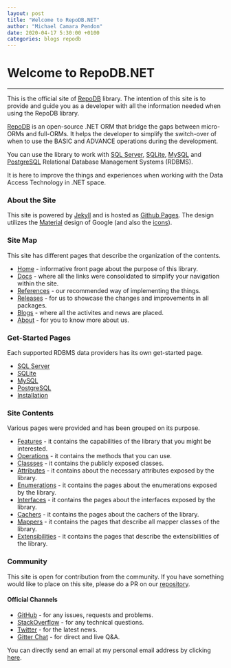 ```yaml
---
layout: post
title: "Welcome to RepoDB.NET"
author: "Michael Camara Pendon"
date: 2020-04-17 5:30:00 +0100
categories: blogs repodb
---
```


# Welcome to RepoDB.NET

---

This is the official site of [RepoDB](https://github.com/mikependon/RepoDb) library. The intention of this site is to provide and guide you as a developer with all the information needed when using the RepoDB library.

[RepoDB](https://github.com/mikependon/RepoDb) is an open-source .NET ORM that bridge the gaps between micro-ORMs and full-ORMs. It helps the developer to simplify the switch-over of when to use the BASIC and ADVANCE operations during the development.

You can use the library to work with [SQL Server](https://www.nuget.org/packages/RepoDb.SqlServer), [SQLite](https://www.nuget.org/packages/RepoDb.SqLite), [MySQL](https://www.nuget.org/packages/RepoDb.MySql) and [PostgreSQL](https://www.nuget.org/packages/RepoDb.PostgreSql) Relational Database Management Systems (RDBMS).

It is here to improve the things and experiences when working with the Data Access Technology in .NET space.

### About the Site

This site is powered by [Jekyll](https://github.com/jekyll/jekyll) and is hosted as [Github Pages](https://github.com/mikependon/RepoDB.NET). The design utilizes the [Material](https://material.io/resources/icons/?style=baseline) design of Google (and also the [icons](https://material.io/resources/icons/?style=baseline)).

### Site Map

This site has different pages that describe the organization of the contents.

- [Home](/) - informative front page about the purpose of this library.
- [Docs](/docs) - where all the links were consolidated to simplify your navigation within the site.
- [References](/reference/connectionrepository) - our recommended way of implementing the things.
- [Releases](/release/core) - for us to showcase the changes and improvements in all packages.
- [Blogs](/blogs) - where all the activites and news are placed.
- [About](/about) - for you to know more about us.

### Get-Started Pages

Each supported RDBMS data providers has its own get-started page.

- [SQL Server](/tutorial/get-started-sqlserver)
- [SQLite](/tutorial/get-started-sqlite)
- [MySQL](/tutorial/get-started-mysql)
- [PostgreSQL](/tutorial/get-started-postgresql)
- [Installation](/tutorial/installation)

### Site Contents

Various pages were provided and has been grouped on its purpose.

- [Features](/feature/batchoperations) - it contains the capabilities of the library that you might be interested.
- [Operations](/operation/average) - it contains the methods that you can use.
- [Classses](/class/basedbsetting) - it contains the publicly exposed classes.
- [Attributes](/enumeration/identity) - it contains about the necessary attributes exposed by the library.
- [Enumerations](/attribute/enumerations) - it contains the pages about the enumerations exposed by the library.
- [Interfaces](/interface/icache) - it contains the pages about the interfaces exposed by the library.
- [Cachers](/interface/icache) - it contains the pages about the cachers of the library.
- [Mappers](/mapper/classmapper) - it contains the pages that describe all mapper classes of the library.
- [Extensibilities](/extensibility/averagetyperesolver) - it contains the pages that describe the extensibilities of the library.

### Community

This site is open for contribution from the community. If you have something would like to place on this site, please do a PR on our [repository](https://github.com/mikependon/RepoDB.NET).

#### Official Channels

- [GitHub](https://github.com/mikependon/RepoDb/issues) - for any issues, requests and problems.
- [StackOverflow](https://stackoverflow.com/questions/tagged/repodb) - for any technical questions.
- [Twitter](https://twitter.com/search?q=%23repodb) - for the latest news.
- [Gitter Chat](https://gitter.im/RepoDb/community) - for direct and live Q&A.

You can directly send an email at my personal email address by clicking [here](mailto::michael.c.pendon@outlook.com).
